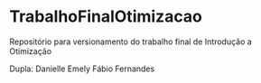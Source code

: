 # TrabalhoFinalOtimizacao
Repositório para versionamento do trabalho final de Introdução a Otimização

Dupla:
Danielle Emely
Fábio Fernandes
